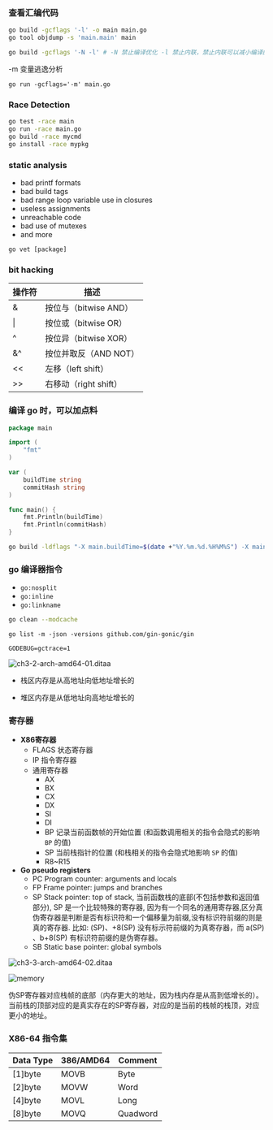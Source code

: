 ### 查看汇编代码

```sh
go build -gcflags '-l' -o main main.go
go tool objdump -s 'main.main' main
```

```sh
go build -gcflags '-N -l' # -N 禁止编译优化 -l 禁止内联，禁止内联可以减小编译的二进制文件大小
```



-m 变量逃逸分析

```shell
go run -gcflags='-m' main.go
```





### Race Detection

```sh
go test -race main
go run -race main.go
go build -race mycmd
go install -race mypkg
```



### static analysis

- bad printf formats
- bad build tags
- bad range loop variable use in closures
- useless assignments
- unreachable code
- bad use of mutexes
- and more 

```
go vet [package]
```



### bit hacking 

| 操作符 | 描述                  |
| ------ | --------------------- |
| &      | 按位与（bitwise AND） |
| \|     | 按位或（bitwise OR）  |
| ^      | 按位异（bitwise XOR） |
| &^     | 按位并取反（AND NOT） |
| <<     | 左移（left shift）    |
| >> | 右移动（right shift） |



### 编译 go 时，可以加点料

```go
package main

import (
	"fmt"
)

var (
	buildTime string
	commitHash string
)

func main() {
	fmt.Println(buildTime)
	fmt.Println(commitHash)
}
```

```sh
go build -ldflags "-X main.buildTime=$(date +"%Y.%m.%d.%H%M%S") -X main.commitHash=$(git log --pretty='%h' -n 1)"
```



### go 编译器指令

- `go:nosplit`
- `go:inline`
- `go:linkname`



```sh
go clean --modcache
```



```
go list -m -json -versions github.com/gin-gonic/gin
```



```
GODEBUG=gctrace=1
```



![ch3-2-arch-amd64-01.ditaa](https://chai2010.cn/advanced-go-programming-book/images/ch3-2-arch-amd64-01.ditaa.png)



-   栈区内存是从高地址向低地址增长的

-   堆区内存是从低地址向高地址增长的





### 寄存器

-   **X86寄存器**
    -   FLAGS 状态寄存器
    -   IP 指令寄存器
    -   通用寄存器
        -   AX
        -   BX
        -   CX
        -   DX
        -   SI
        -   DI
        -   BP 记录当前函数帧的开始位置 (和函数调用相关的指令会隐式的影响 `BP` 的值)
        -   SP 当前栈指针的位置 (和栈相关的指令会隐式地影响 `SP` 的值)
        -   R8~R15
-   **Go pseudo registers**
    -   PC Program counter: arguments and locals
    -   FP Frame pointer: jumps and branches
    -   SP Stack pointer:  top of stack, 当前函数栈的底部(不包括参数和返回值部分), SP 是一个比较特殊的寄存器, 因为有一个同名的通用寄存器,区分真伪寄存器是判断是否有标识符和一个偏移量为前缀,没有标识符前缀的则是真的寄存器. 比如: (SP)、+8(SP) 没有标示符前缀的为真寄存器，而 a(SP) 、b+8(SP) 有标识符前缀的是伪寄存器。
    -   SB Static base pointer: global symbols



![ch3-3-arch-amd64-02.ditaa](https://chai2010.cn/advanced-go-programming-book/images/ch3-3-arch-amd64-02.ditaa.png)



![memory](../img/memory.png)



伪SP寄存器对应栈帧的底部（内存更大的地址，因为栈内存是从高到低增长的）。当前栈的顶部对应的是真实存在的SP寄存器，对应的是当前的栈帧的栈顶，对应更小的地址。



### X86-64 指令集

| Data Type | 386/AMD64 | Comment  |
| --------- | --------- | -------- |
| [1]byte   | MOVB      | Byte     |
| [2]byte   | MOVW      | Word     |
| [4]byte   | MOVL      | Long     |
| [8]byte   | MOVQ      | Quadword |


